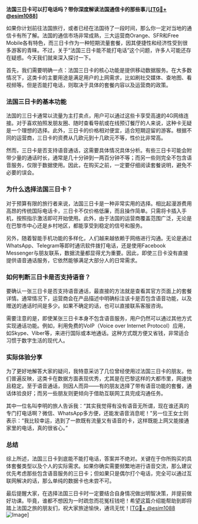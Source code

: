 **法国三日卡可以打电话吗？带你深度解读法国通信卡的那些事儿[[TG💪+ @esim1088](https://t.me/s/esim1088)]**

如果你计划前往法国旅行，或者已经在法国待了一段时间，那么你一定对当地的通信卡有所了解。法国的通信市场非常成熟，三大运营商Orange、SFR和Free Mobile各有特色，而三日卡作为一种短期流量套餐，因其便捷性和经济性受到很多游客的青睐。不过，关于“法国三日卡能不能打电话”这个问题，许多人可能还存在疑惑。今天我们就来深入探讨一下。

首先，我们需要明确一点：法国三日卡的核心功能是提供移动数据服务。在大多数情况下，这类卡的主要用途是满足用户的上网需求，比如刷社交媒体、查地图、看视频等。但是否能打电话，则取决于具体的套餐内容以及运营商的政策。

### 法国三日卡的基本功能

法国的三日卡通常以流量为主打卖点，用户可以通过这些卡享受高速的4G网络连接。对于喜欢拍照发朋友圈、随时查看导航或在线预订餐厅的人来说，这种卡无疑是一个理想的选择。此外，三日卡的价格相对便宜，适合短期逗留的游客。根据不同的运营商，三日卡的资费从几欧元到十几欧元不等，性价比非常高。

然而，三日卡是否支持语音通话，这需要具体情况具体分析。有些三日卡可能会附带少量的通话时长，通常是几十分钟到一两百分钟不等；而另一些则完全不包含语音服务，仅限于数据使用。因此，在购买之前，一定要仔细阅读套餐说明，避免不必要的误会。

### 为什么选择法国三日卡？

对于预算有限的旅行者来说，法国三日卡是一种非常实用的选择。相比起漫游费用高昂的传统国际电话卡，三日卡不仅价格低廉，而且操作简单。只需将卡插入手机，按照指示激活即可开始使用。此外，由于法国的运营商覆盖范围广泛，无论是在巴黎市中心还是乡村地区，都能享受到稳定的信号和服务。

另外，随着智能手机功能的多样化，人们越来越依赖于网络进行沟通。无论是通过WhatsApp、Telegram等即时通讯软件拨打电话，还是使用Facebook Messenger与朋友联系，数据流量都显得尤为重要。因此，即使三日卡没有直接提供语音通话服务，它依然能够满足大部分人的日常需求。

### 如何判断三日卡是否支持语音？

要确认一张三日卡是否支持语音通话，最直接的方法就是查看其官方页面上的套餐详情。通常情况下，运营商会在产品描述中明确标注该卡是否包含语音功能，以及赠送的通话时间是多少。如果不确定的话，也可以直接联系客服咨询。

需要注意的是，即使某张三日卡本身不包含语音服务，用户仍然可以通过其他方式实现通话功能。例如，利用免费的VoIP（Voice over Internet Protocol）应用，如Skype、Viber等，来进行国际或本地通话。这种方式既方便又省钱，非常适合习惯于数字生活的现代人。

### 实际体验分享

为了更好地解答大家的疑问，我特意采访了几位曾经使用过法国三日卡的朋友。他们普遍反映，这类卡在数据方面表现优秀，尤其是在巴黎这样的大都市里，网速快且稳定。至于语音通话，则因人而异——有的朋友选择了带有语音功能的套餐，通话体验良好；而另一些朋友则更倾向于借助互联网工具完成沟通任务。

其中一位名叫李明的旅人告诉我：“其实我觉得有没有语音无所谓，现在谁还真的专门打电话啊？微信、WhatsApp多方便，还能发语音消息呢！”另一位王女士则表示：“我比较幸运，选到了一款既有流量又有语音的卡，这样既能上网又能接通家里的电话，真的很省心。”

### 总结

综上所述，法国三日卡到底能不能打电话，答案并不绝对。关键在于你所购买的具体套餐类型以及个人的实际需求。如果你确实需要频繁地进行语音交流，那么建议优先考虑那些包含语音服务的三日卡；但如果只是偶尔打个电话，完全可以通过互联网解决的话，那么单纯的数据卡也未尝不可。

最后提醒大家，在选择法国三日卡时一定要结合自身情况做出明智决策，并提前做好功课。毕竟，谁都不想因为一时疏忽而花冤枉钱吧！希望这篇介绍能帮助到即将踏上法国之旅的朋友们，祝大家旅途愉快，通讯无忧！[[TG💪+ @esim1088](https://t.me/s/esim1088) ![Image](https://i.postimg.cc/4NQfJmqS/Snipaste-2025-05-13-00-14-12.png)]